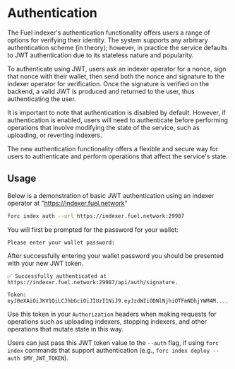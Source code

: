 # Authentication

The Fuel indexer's authentication functionality offers users a range of options for verifying their identity. The system supports any arbitrary authentication scheme (in theory); however, in practice the service defaults to JWT authentication due to its stateless nature and popularity.

To authenticate using JWT, users ask an indexer operator for a nonce, sign that nonce with their wallet, then send both the nonce and signature to the indexer operator for verification. Once the signature is verified on the backend, a valid JWT is produced and returned to the user, thus authenticating the user.

It is important to note that authentication is disabled by default. However, if authentication is enabled, users will need to authenticate before performing operations that involve modifying the state of the service, such as uploading, or reverting indexers.

The new authentication functionality offers a flexible and secure way for users to authenticate and perform operations that affect the service's state.

## Usage

Below is a demonstration of basic JWT authentication using an indexer operator at "https://indexer.fuel.network"

```bash
forc index auth --url https://indexer.fuel.network:29987
```

You will first be prompted for the password for your wallet:

```text
Please enter your wallet password:
```

After successfully entering your wallet password you should be presented with your new JWT token.

```text
✅ Successfully authenticated at https://indexer.fuel.network:29987/api/auth/signature.

Token: eyJ0eXAiOiJKV1QiLCJhbGciOiJIUzI1NiJ9.eyJzdWIiODNlNjhiOTFmNDhjYWM4M....
```

Use this token in your `Authorization` headers when making requests for operations such as uploading indexers, stopping indexers, and other operations that mutate state in this way.

Users can just pass this JWT token value to the `--auth` flag, if using `forc index` commands that support authentication (e.g., `forc index deploy --auth $MY_JWT_TOKEN`).
